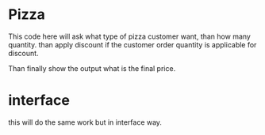 # Pizza

This code here will ask what type of pizza customer want, than how many quantity.
than apply discount if the customer order quantity is applicable for discount.

Than finally show the output what is the final price.

# interface
this will do the same work but in interface way.